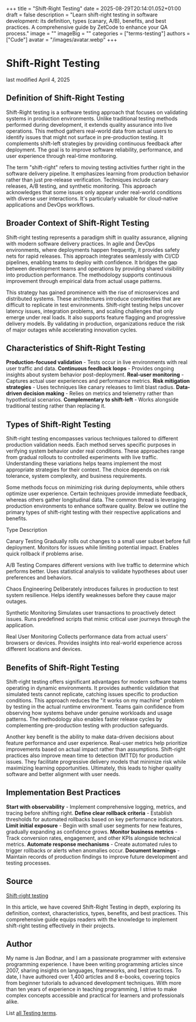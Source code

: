 +++
title = "Shift-Right Testing"
date = 2025-08-29T20:14:01.052+01:00
draft = false
description = "Learn shift-right testing in software development: its definition, types (canary, A/B), benefits, and best practices. A comprehensive guide by ZetCode to enhance your QA process."
image = ""
imageBig = ""
categories = ["terms-testing"]
authors = ["Cude"]
avatar = "/images/avatar.webp"
+++

# Shift-Right Testing

last modified April 4, 2025

## Definition of Shift-Right Testing

Shift-Right testing is a software testing approach that focuses on validating
systems in production environments. Unlike traditional testing methods performed
during development, it extends quality assurance into live operations. This
method gathers real-world data from actual users to identify issues that might
not surface in pre-production testing. It complements shift-left strategies by
providing continuous feedback after deployment. The goal is to improve software
reliability, performance, and user experience through real-time monitoring.

The term "shift-right" refers to moving testing activities further right in the
software delivery pipeline. It emphasizes learning from production behavior
rather than just pre-release verification. Techniques include canary releases,
A/B testing, and synthetic monitoring. This approach acknowledges that some
issues only appear under real-world conditions with diverse user interactions.
It's particularly valuable for cloud-native applications and DevOps workflows.

## Broader Context of Shift-Right Testing

Shift-right testing represents a paradigm shift in quality assurance, aligning
with modern software delivery practices. In agile and DevOps environments, where
deployments happen frequently, it provides safety nets for rapid releases. This
approach integrates seamlessly with CI/CD pipelines, enabling teams to deploy
with confidence. It bridges the gap between development teams and operations by
providing shared visibility into production performance. The methodology supports
continuous improvement through empirical data from actual usage patterns.

This strategy has gained prominence with the rise of microservices and
distributed systems. These architectures introduce complexities that are
difficult to replicate in test environments. Shift-right testing helps uncover
latency issues, integration problems, and scaling challenges that only emerge
under real loads. It also supports feature flagging and progressive delivery
models. By validating in production, organizations reduce the risk of major
outages while accelerating innovation cycles.

## Characteristics of Shift-Right Testing

**Production-focused validation** - Tests occur in live
environments with real user traffic and data.
**Continuous feedback loops** - Provides ongoing insights about
system behavior post-deployment.
**Real-user monitoring** - Captures actual user experiences and
performance metrics.
**Risk mitigation strategies** - Uses techniques like canary
releases to limit blast radius.
**Data-driven decision making** - Relies on metrics and
telemetry rather than hypothetical scenarios.
**Complementary to shift-left** - Works alongside traditional
testing rather than replacing it.

## Types of Shift-Right Testing

Shift-right testing encompasses various techniques tailored to different
production validation needs. Each method serves specific purposes in verifying
system behavior under real conditions. These approaches range from gradual
rollouts to controlled experiments with live traffic. Understanding these
variations helps teams implement the most appropriate strategies for their
context. The choice depends on risk tolerance, system complexity, and business
requirements.

Some methods focus on minimizing risk during deployments, while others optimize
user experience. Certain techniques provide immediate feedback, whereas others
gather longitudinal data. The common thread is leveraging production
environments to enhance software quality. Below we outline the primary types of
shift-right testing with their respective applications and benefits.

Type
Description

Canary Testing
Gradually rolls out changes to a small user subset before full deployment.
Monitors for issues while limiting potential impact. Enables quick rollback if
problems arise.

A/B Testing
Compares different versions with live traffic to determine which performs
better. Uses statistical analysis to validate hypotheses about user preferences
and behaviors.

Chaos Engineering
Deliberately introduces failures in production to test system resilience.
Helps identify weaknesses before they cause major outages.

Synthetic Monitoring
Simulates user transactions to proactively detect issues. Runs predefined
scripts that mimic critical user journeys through the application.

Real User Monitoring
Collects performance data from actual users' browsers or devices. Provides
insights into real-world experience across different locations and devices.

## Benefits of Shift-Right Testing

Shift-right testing offers significant advantages for modern software teams
operating in dynamic environments. It provides authentic validation that
simulated tests cannot replicate, catching issues specific to production
conditions. This approach reduces the "it works on my machine" problem by
testing in the actual runtime environment. Teams gain confidence from observing
how systems behave under genuine workloads and usage patterns. The methodology
also enables faster release cycles by complementing pre-production testing with
production safeguards.

Another key benefit is the ability to make data-driven decisions about feature
performance and user experience. Real-user metrics help prioritize improvements
based on actual impact rather than assumptions. Shift-right practices also
improve mean time to detection (MTTD) for production issues. They facilitate
progressive delivery models that minimize risk while maximizing learning
opportunities. Ultimately, this leads to higher quality software and better
alignment with user needs.

## Implementation Best Practices

**Start with observability** - Implement comprehensive logging,
metrics, and tracing before shifting right.
**Define clear rollback criteria** - Establish thresholds for
automated rollbacks based on key performance indicators.
**Limit initial exposure** - Begin with small user segments for
new features, gradually expanding as confidence grows.
**Monitor business metrics** - Track conversion rates,
engagement, and other KPIs alongside technical metrics.
**Automate response mechanisms** - Create automated rules to
trigger rollbacks or alerts when anomalies occur.
**Document learnings** - Maintain records of production
findings to improve future development and testing processes.

## Source

[Shift-right testing](https://en.wikipedia.org/wiki/Shift-right_testing)

In this article, we have covered Shift-Right Testing in depth, exploring its
definition, context, characteristics, types, benefits, and best practices. This
comprehensive guide equips readers with the knowledge to implement shift-right
testing effectively in their projects.

## Author

My name is Jan Bodnar, and I am a passionate programmer with extensive
programming experience. I have been writing programming articles since 2007,
sharing insights on languages, frameworks, and best practices. To date, I have
authored over 1,400 articles and 8 e-books, covering topics from beginner
tutorials to advanced development techniques. With more than ten years of
experience in teaching programming, I strive to make complex concepts accessible
and practical for learners and professionals alike.

List [all Testing terms](/all/#terms-test).